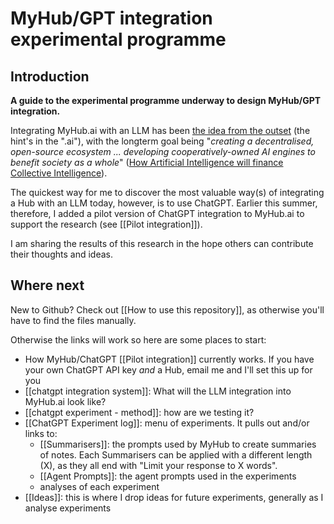 # MyHub/GPT integration experimental programme

## Introduction
**A guide to the experimental programme underway to design MyHub/GPT integration.**

Integrating MyHub.ai with an LLM has been [the idea from the outset](https://mathewlowry.medium.com/a-minimum-viable-ecosystem-for-collective-intelligence-7738848ce9c4) (the hint's in the ".ai"), with the longterm goal being "*creating a decentralised, open-source ecosystem ... developing cooperatively-owned AI engines to benefit society as a whole*" ([How Artificial Intelligence will finance Collective Intelligence](https://mathewlowry.medium.com/how-artificial-intelligence-will-finance-collective-intelligence-5d17adcce98b)).

The quickest way for me to discover the most valuable way(s) of integrating a Hub with an LLM today, however, is to use ChatGPT. Earlier this summer, therefore, I added a pilot version of ChatGPT integration to MyHub.ai to support the research (see [[Pilot integration]]).

I am sharing the results of this research in the hope others can contribute their thoughts and ideas. 

## Where next
New to Github? Check out [[How to use this repository]], as otherwise you'll have to find the files manually.

Otherwise the links will work so here are some places to start:
* How MyHub/ChatGPT [[Pilot integration]] currently works. If you have your own ChatGPT API key *and* a Hub, email me and I'll set this up for you
* [[chatgpt integration system]]: What will the LLM integration into MyHub.ai look like?
* [[chatgpt experiment - method]]: how are we testing it?
* [[ChatGPT Experiment log]]: menu of experiments. It pulls out and/or links to:
	* [[Summarisers]]: the prompts used by MyHub to create summaries of notes. Each Summarisers can be applied with a different length (X), as they all end with "Limit your response to X words".
	* [[Agent Prompts]]: the agent prompts used in the experiments
	* analyses of each experiment  
* [[Ideas]]: this is where I drop ideas for future experiments, generally as I analyse experiments
  
